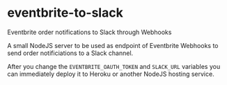# eventbrite-to-slack
Eventbrite order notifications to Slack through Webhooks

A small NodeJS server to be used as endpoint of Eventbrite Webhooks to send order notificiations to a Slack channel.

After you change the `EVENTBRITE_OAUTH_TOKEN` and `SLACK_URL` variables you can immediately deploy it to Heroku or another NodeJS hosting service.

